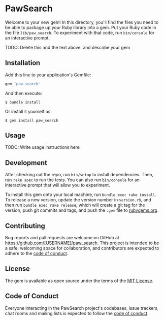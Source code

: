 # PawSearch

Welcome to your new gem! In this directory, you'll find the files you need to be able to package up your Ruby library into a gem. Put your Ruby code in the file `lib/paw_search`. To experiment with that code, run `bin/console` for an interactive prompt.

TODO: Delete this and the text above, and describe your gem

## Installation

Add this line to your application's Gemfile:

```ruby
gem 'paw_search'
```

And then execute:

    $ bundle install

Or install it yourself as:

    $ gem install paw_search

## Usage

TODO: Write usage instructions here

## Development

After checking out the repo, run `bin/setup` to install dependencies. Then, run `rake spec` to run the tests. You can also run `bin/console` for an interactive prompt that will allow you to experiment.

To install this gem onto your local machine, run `bundle exec rake install`. To release a new version, update the version number in `version.rb`, and then run `bundle exec rake release`, which will create a git tag for the version, push git commits and tags, and push the `.gem` file to [rubygems.org](https://rubygems.org).

## Contributing

Bug reports and pull requests are welcome on GitHub at https://github.com/[USERNAME]/paw_search. This project is intended to be a safe, welcoming space for collaboration, and contributors are expected to adhere to the [code of conduct](https://github.com/[USERNAME]/paw_search/blob/master/CODE_OF_CONDUCT.md).


## License

The gem is available as open source under the terms of the [MIT License](https://opensource.org/licenses/MIT).

## Code of Conduct

Everyone interacting in the PawSearch project's codebases, issue trackers, chat rooms and mailing lists is expected to follow the [code of conduct](https://github.com/[USERNAME]/paw_search/blob/master/CODE_OF_CONDUCT.md).
